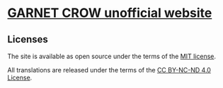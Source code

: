 # [GARNET CROW unofficial website](https://ganekuro.github.io)

## Licenses

The site is available as open source under the terms of the [MIT license](LICENSE).

All translations are released under the terms of the [CC BY-NC-ND 4.0 License](https://creativecommons.org/licenses/by-nc-nd/4.0/).
